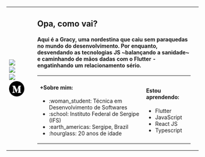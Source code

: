<html>
    <body>
        <table>
            <tr>
                <td width="60rem">
                        <a href="https://www.facebook.com/1agracinha/">
                           <img width="40px" src="https://cdn.onlinewebfonts.com/svg/img_2647.png"></a><br>
                        <a href="https://www.instagram.com/1agracinha/">
                           <img width="40px" src="https://upload.wikimedia.org/wikipedia/commons/thumb/2/27/CIS-A2K_Instagram_Icon_%28Black%29.svg/1200px-CIS-A2K_Instagram_Icon_%28Black%29.svg.png"></a><br>
                        <a href="https://www.linkedin.com/in/gracyelesantos/"> 
                           <img width="40px" src="https://cdn.onlinewebfonts.com/svg/img_424227.png"></a><br>
                        <a href="https://medium.com/@gracyelesantossj"> 
                           <img width="40px" src="https://github.com/1agracinha/1agracinha/blob/master/icons/medium.webp">
                </td>
                <td>
                    <h2>Opa, como vai? </h2>
                    <h4>Aqui é a Gracy, uma nordestina que caiu sem paraquedas no mundo do desenvolvimento. Por enquanto, desvendando as tecnologias JS ~balançando a sanidade~ e caminhando de mãos dadas com o Flutter - engatinhando um relacionamento sério. </h4>
                    <table> <tr>
                        <td><h4> +Sobre mim:</h4>
                    <ul>
                        <li>
                            :woman_student: Técnica em Desenvolvimento de Softwares
                        </li>
                        <li>
                            :school: Instituto Federal de Sergipe (IFS)
                        </li>
                        <li>    
                             :earth_americas: Sergipe, Brazil
                        </li>
                       <li>    
                            :hourglass: 20 anos de idade
                       </li>
                   </ul></td>
                        <td>
                         <h4>Estou aprendendo: </h4>
                   <ul>
                      <li>Flutter</li>
                      <li>JavaScript</li>
                      <li>React JS</li>
                      <li>Typescript</li>
                   </ul>
                        </td>
                    </tr></table>
                </td>
               <td>
               </td>
            </tr>
        </table>
    </body>
</html>
